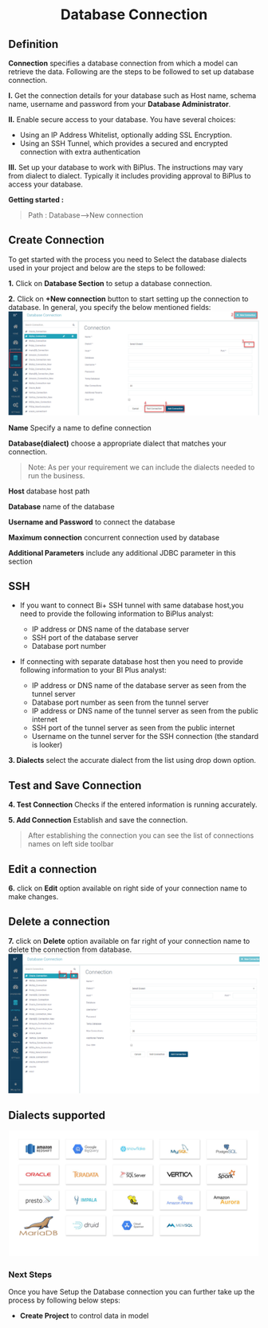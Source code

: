 <center><h1>Database Connection</h1></center>

## Definition 

   **Connection** specifies a database connection from which a model can retrieve the data. Following are the steps to be followed to set up database connection.
    
**I.**  Get the connection details for your database such as Host name, schema name, username and password from your             **Database Administrator**.

**II.** Enable secure access to your database. You have several choices:
  -  Using an IP Address Whitelist, optionally adding SSL Encryption.
  - Using an SSH Tunnel, which provides a secured and encrypted connection with extra authentication
  
**III.** Set up your database to work with BiPlus. The instructions may vary from dialect to dialect. Typically it includes providing approval to BiPlus to access your database.

**Getting started :**

>Path : Database-->New connection
  ## Create Connection
  To get started with the process you need to Select the database dialects used in your project and below are the steps to be followed:
 
 **1.** Click on **Database Section** to setup a database connection.

 **2.** Click on **+New connection**  button to start setting up the connection to database. In general, you specify the below mentioned fields:
 ![enter image description here](https://raw.githubusercontent.com/sv18042016/fp1/master/images/demo%20image.png)

 **Name** Specify a name to define connection
  
 **Database(dialect)** choose a appropriate dialect that matches your connection. 
   
>Note: As per your requirement we can include the dialects needed to run the business.

**Host**  database host path
 
**Database** name of the database

**Username and Password** to connect the database

**Maximum connection** concurrent connection used by  database
 
**Additional Parameters** include any additional JDBC parameter in this section

   
## SSH 

- If you want to connect Bi+ SSH tunnel with same database host,you need to provide the following information to BiPlus analyst:
  - IP address or DNS name of the database server
  - SSH port of the database server
  - Database port number

- If connecting with separate database host then you need to provide following information to your BI Plus analyst:
  - IP address or DNS name of the database server as seen from the   tunnel server
  - Database port number as seen from the tunnel server
  - IP address or DNS name of the tunnel server as seen from the public internet
  - SSH port of the tunnel server as seen from the public internet
  - Username on the tunnel server for the SSH connection (the standard is looker)

**3. Dialects** select the accurate dialect from the list using drop down option.

## Test and Save Connection

**4. Test Connection** Checks if the entered information is running accurately.

**5. Add Connection** Establish and save the connection.

>After establishing the connection you can see the list of connections names on left side toolbar

## Edit a connection

   **6.** click on **Edit** option available on right side of your connection name to make changes.

## Delete a connection

**7.** click on **Delete** option available on far right of your connection name to delete the connection from database.
![enter image description here](https://raw.githubusercontent.com/sv18042016/fp1/master/images/database%202.png)

##  Dialects supported

![enter image description here](https://raw.githubusercontent.com/sv18042016/fp1/3bbaa9982fbbf193443bb882f359d2b1cf683390/images/dialects.png)	

### Next Steps
Once you have Setup the Database connection you can further take up the process by following below steps:

  - **Create Project** to control data in model
 
<!--stackedit_data:
eyJoaXN0b3J5IjpbMTU2NjE2MDQxMSwxNDkwMzM5Nzc2LC04MT
Q3MzU2OTcsLTQxODE4ODA5NCwxNjU0ODMwODcxLDY5Njg2NDkx
NSwxMzY0NzQyNzEzLC0xODQxNDk5MjksLTcyNDQ0OTc4LDE2Mz
gxMTc4ODIsLTEyNzEwOTk0MzZdfQ==
-->